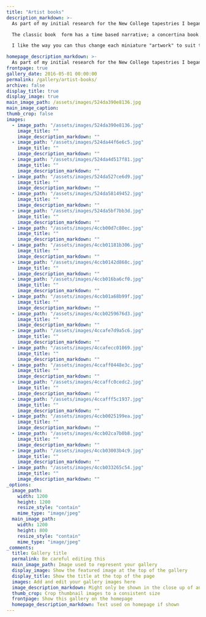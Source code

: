 ```yaml
---
title: "Artist books"
description_markdown: >-
  As part of my initial research for the New College tapestries I began experimenting with making a series of small books.  My ideas for the project were related to Johannes Itten's twelve tone colour system and I have translated these into a series of twenty four hour 'clock'  books, starting and ending with midnight and centred on a sun motif in the middle.  

  The classic book  form has a time based narrative; a concertina book on the other hand can be read all at once  offering a more visual experience.  Each of the concertina or leporello books can be opened out into a continuous sheet 3.5 metres long or closed down and arranged in many different ways to give a different visual image each time it is viewed. The simpler book form offers a separate double page spread for each time period chosen.  

  I like the way you can thus change each miniature "artwork" to suit the mood, rather like propping open a book of poems and concentrating on one piece for a while, rereading it over and over.  

homepage_description_markdown: >-
  As part of my initial research for the New College tapestries I began experimenting with making a series of small books.  My ideas for the project were related to Johannes Itten's twelve tone colour system and I have translated these into a series of twenty four hour 'clock'  books, starting and ending with midnight and centred on a sun motif in the middle.  
frontpage: true
gallery_date: 2016-05-01 00:00:00
permalink: /gallery/artist-books/
archive: false
display_title: true
display_image: true
main_image_path: /assets/images/524da390e8136.jpg
main_image_caption:
thumb_crop: false
images:
  - image_path: "/assets/images/524da390e8136.jpg"
    image_title: ""
    image_description_markdown: ""
  - image_path: "/assets/images/524da44f6e6c5.jpg"
    image_title: ""
    image_description_markdown: ""
  - image_path: "/assets/images/524da4d517f81.jpg"
    image_title: ""
    image_description_markdown: ""
  - image_path: "/assets/images/524da527ce6d9.jpg"
    image_title: ""
    image_description_markdown: ""
  - image_path: "/assets/images/524da58149452.jpg"
    image_title: ""
    image_description_markdown: ""
  - image_path: "/assets/images/524da5bf7bb3d.jpg"
    image_title: ""
    image_description_markdown: ""
  - image_path: "/assets/images/4ccb00d7c80ec.jpg"
    image_title: ""
    image_description_markdown: ""
  - image_path: "/assets/images/4ccb01181b306.jpg"
    image_title: ""
    image_description_markdown: ""
  - image_path: "/assets/images/4ccb0142d868c.jpg"
    image_title: ""
    image_description_markdown: ""
  - image_path: "/assets/images/4ccb016ba6cf0.jpg"
    image_title: ""
    image_description_markdown: ""
  - image_path: "/assets/images/4ccb01a68b99f.jpg"
    image_title: ""
    image_description_markdown: ""
  - image_path: "/assets/images/4ccb0259676d3.jpg"
    image_title: ""
    image_description_markdown: ""
  - image_path: "/assets/images/4ccafe7d9a5c6.jpg"
    image_title: ""
    image_description_markdown: ""
  - image_path: "/assets/images/4ccafecc01069.jpg"
    image_title: ""
    image_description_markdown: ""
  - image_path: "/assets/images/4ccaff0448e3c.jpg"
    image_title: ""
    image_description_markdown: ""
  - image_path: "/assets/images/4ccaffc0cedc2.jpg"
    image_title: ""
    image_description_markdown: ""
  - image_path: "/assets/images/4ccafff5c1937.jpg"
    image_title: ""
    image_description_markdown: ""
  - image_path: "/assets/images/4ccb0025199ea.jpg"
    image_title: ""
    image_description_markdown: ""
  - image_path: "/assets/images/4ccb02ca7b0b8.jpg"
    image_title: ""
    image_description_markdown: ""
  - image_path: "/assets/images/4ccb03003b4c9.jpg"
    image_title: ""
    image_description_markdown: ""
  - image_path: "/assets/images/4ccb033265c54.jpg"
    image_title: ""
    image_description_markdown: ""
_options:
  image_path:
    width: 1200
    height: 1200
    resize_style: "contain"
    mime_type: "image/jpeg"
  main_image_path:
    width: 1200
    height: 800
    resize_style: "contain"
    mime_type: "image/jpeg"
_comments:
  title: Gallery title
  permalink: Be careful editing this
  main_image_path: Image used to represent your gallery
  display_image: Show the featured image at the top of the gallery
  display_title: Show the title at the top of the page
  images: Add and edit your gallery images here
  image_description_markdown: Might only be shown in the close up of an image
  thumb_crop: Crop thumbnail images to a consistent size
  frontpage: Show this gallery on the homepage
  homepage_description_markdown: Text used on homepage if shown
---
```

